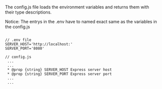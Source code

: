The config.js file loads the environment variables and returns them with their type descriptions.

Notice: The entrys in the .env have to named exact same as the variables in the config.js



```

// .env file
SERVER_HOST='http://localhost:'
SERVER_PORT='8080'
```

```
// config.js
 ...
 ...
 * @prop {string} SERVER_HOST Express server host
 * @prop {string} SERVER_PORT Express server port
 ...
 ...
```
